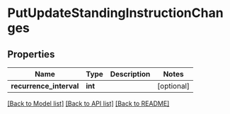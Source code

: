 # PutUpdateStandingInstructionChanges

## Properties
Name | Type | Description | Notes
------------ | ------------- | ------------- | -------------
**recurrence_interval** | **int** |  | [optional] 

[[Back to Model list]](../README.md#documentation-for-models) [[Back to API list]](../README.md#documentation-for-api-endpoints) [[Back to README]](../README.md)

